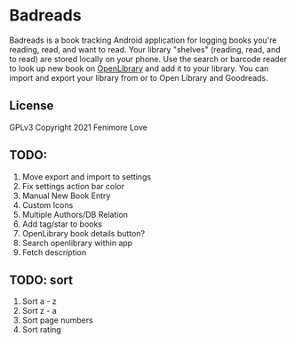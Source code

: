 # Badreads

Badreads is a book tracking Android application for logging books
you're reading, read, and want to read. Your library "shelves" (reading, read, and to read)
are stored locally on your phone. Use the search or barcode reader to look up
new book on [OpenLibrary](https://openlibary.org) and add it to your library. You can
import and export your library from or to Open Library and Goodreads.

## License

GPLv3
Copyright 2021 Fenimore Love

## TODO:

1. Move export and import to settings
2. Fix settings action bar color
2. Manual New Book Entry
4. Custom Icons
5. Multiple Authors/DB Relation
8. Add tag/star to books
9. OpenLibrary book details button?
10. Search openlibrary within app
11. Fetch description

## TODO: sort
1. Sort a - z
2. Sort z - a
3. Sort page numbers
4. Sort rating